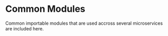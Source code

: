 # Common Modules

Common importable modules that are used accross several microservices are included here. 

